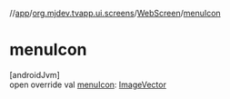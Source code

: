 //[app](../../../index.md)/[org.mjdev.tvapp.ui.screens](../index.md)/[WebScreen](index.md)/[menuIcon](menu-icon.md)

# menuIcon

[androidJvm]\
open override val [menuIcon](menu-icon.md): [ImageVector](https://developer.android.com/reference/kotlin/androidx/compose/ui/graphics/vector/ImageVector.html)
